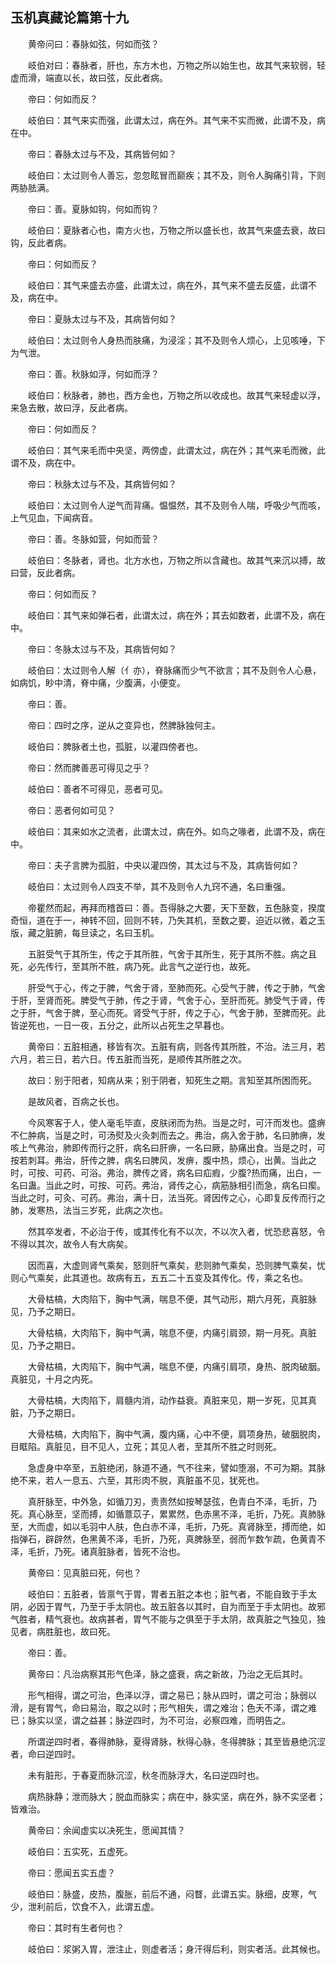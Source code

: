 ## 玉机真藏论篇第十九


&emsp;&emsp;黄帝问曰：春脉如弦，何如而弦？

&emsp;&emsp;岐伯对曰：春脉者，肝也，东方木也，万物之所以始生也，故其气来软弱，轻虚而滑，端直以长，故曰弦，反此者病。

&emsp;&emsp;帝曰：何如而反？

&emsp;&emsp;岐伯曰：其气来实而强，此谓太过，病在外。其气来不实而微，此谓不及，病在中。

&emsp;&emsp;帝曰：春脉太过与不及，其病皆何如？

&emsp;&emsp;岐伯曰：太过则令人善忘，忽忽眩冒而巅疾；其不及，则令人胸痛引背，下则两胁胠满。

&emsp;&emsp;帝曰：善。夏脉如钩，何如而钩？

&emsp;&emsp;岐伯曰：夏脉者心也，南方火也，万物之所以盛长也，故其气来盛去衰，故曰钩，反此者病。

&emsp;&emsp;帝曰：何如而反？

&emsp;&emsp;岐伯曰：其气来盛去亦盛，此谓太过，病在外，其气来不盛去反盛，此谓不及，病在中。

&emsp;&emsp;帝曰：夏脉太过与不及，其病皆何如？

&emsp;&emsp;岐伯曰：太过则令人身热而肤痛，为浸淫；其不及则令人烦心，上见咳唾，下为气泄。

&emsp;&emsp;帝曰：善。秋脉如浮，何如而浮？

&emsp;&emsp;岐伯曰：秋脉者，肺也，西方金也，万物之所以收成也。故其气来轻虚以浮，来急去散，故曰浮，反此者病。

&emsp;&emsp;帝曰：何如而反？

&emsp;&emsp;岐伯曰：其气来毛而中央坚，两傍虚，此谓太过，病在外；其气来毛而微，此谓不及，病在中。

&emsp;&emsp;帝曰：秋脉太过与不及，其病皆何如？

&emsp;&emsp;岐伯曰：太过则令人逆气而背痛。愠愠然，其不及则令人喘，呼吸少气而咳，上气见血，下闻病音。

&emsp;&emsp;帝曰：善。冬脉如营，何如而营？

&emsp;&emsp;岐伯曰：冬脉者，肾也。北方水也，万物之所以含藏也。故其气来沉以搏，故曰营，反此者病。

&emsp;&emsp;帝曰：何如而反？

&emsp;&emsp;岐伯曰：其气来如弹石者，此谓太过，病在外；其去如数者，此谓不及，病在中。

&emsp;&emsp;帝曰：冬脉太过与不及，其病皆何如？

&emsp;&emsp;岐伯曰：太过则令人解（亻亦），脊脉痛而少气不欲言；其不及则令人心悬，如病饥，眇中清，脊中痛，少腹满，小便变。

&emsp;&emsp;帝曰：善。

&emsp;&emsp;帝曰：四时之序，逆从之变异也，然脾脉独何主。

&emsp;&emsp;岐伯曰：脾脉者土也，孤脏，以灌四傍者也。

&emsp;&emsp;帝曰：然而脾善恶可得见之乎？

&emsp;&emsp;岐伯曰：善者不可得见，恶者可见。

&emsp;&emsp;帝曰：恶者何如可见？

&emsp;&emsp;岐伯曰：其来如水之流者，此谓太过，病在外。如鸟之喙者，此谓不及，病在中。

&emsp;&emsp;帝曰：夫子言脾为孤脏，中央以灌四傍，其太过与不及，其病皆何如？

&emsp;&emsp;岐伯曰：太过则令人四支不举，其不及则令人九窍不通，名曰重强。

&emsp;&emsp;帝瞿然而起，再拜而稽首曰：善。吾得脉之大要，天下至数，五色脉变，揆度奇恒，道在于一，神转不回，回则不转，乃失其机，至数之要，迫近以微，着之玉版，藏之脏腑，每旦读之，名曰玉机。

&emsp;&emsp;五脏受气于其所生，传之于其所胜，气舍于其所生，死于其所不胜。病之且死，必先传行，至其所不胜，病乃死。此言气之逆行也，故死。

&emsp;&emsp;肝受气于心，传之于脾，气舍于肾，至肺而死。心受气于脾，传之于肺，气舍于肝，至肾而死。脾受气于肺，传之于肾，气舍于心，至肝而死。肺受气于肾，传之于肝，气舍于脾，至心而死。肾受气于肝，传之于心，气舍于肺，至脾而死。此皆逆死也，一日一夜，五分之，此所以占死生之早暮也。

&emsp;&emsp;黄帝曰：五脏相通，移皆有次。五脏有病，则各传其所胜，不治。法三月，若六月，若三日，若六日。传五脏而当死，是顺传其所胜之次。

&emsp;&emsp;故曰：别于阳者，知病从来；别于阴者，知死生之期。言知至其所困而死。

&emsp;&emsp;是故风者，百病之长也。

&emsp;&emsp;今风寒客于人，使人毫毛毕直，皮肤闭而为热。当是之时，可汗而发也。盛痹不仁肿病，当是之时，可汤熨及火灸刺而去之。弗治，病入舍于肺，名曰肺痹，发咳上气弗治，肺即传而行之肝，病名曰肝痹，一名曰厥，胁痛出食。当是之时，可按若刺耳。弗治，肝传之脾，病名曰脾风，发痹，腹中热，烦心，出黄。当此之时，可按、可药、可浴。弗治，脾传之肾，病名曰疝瘕，少腹?热而痛，出白，一名曰蛊。当此之时，可按、可药。弗治，肾传之心，病筋脉相引而急，病名曰瘈。当此之时，可灸、可药。弗治，满十日，法当死。肾因传之心，心即复反传而行之肺，发寒热，法当三岁死，此病之次也。

&emsp;&emsp;然其卒发者，不必治于传，或其传化有不以次，不以次入者，忧恐悲喜怒，令不得以其次，故令人有大病矣。

&emsp;&emsp;因而喜，大虚则肾气乘矣，怒则肝气乘矣，悲则肺气乘矣，恐则脾气乘矣，忧则心气乘矣，此其道也。故病有五，五五二十五变及其传化。传，乘之名也。

&emsp;&emsp;大骨枯槁，大肉陷下，胸中气满，喘息不便，其气动形，期六月死，真脏脉见，乃予之期日。

&emsp;&emsp;大骨枯槁，大肉陷下，胸中气满，喘息不便，内痛引肩颈，期一月死。真脏见，乃予之期日。

&emsp;&emsp;大骨枯槁，大肉陷下，胸中气满，喘息不便，内痛引肩项，身热、脱肉破胭。真脏见，十月之内死。

&emsp;&emsp;大骨枯槁，大肉陷下，肩髓内消，动作益衰。真脏来见，期一岁死，见其真脏，乃予之期日。

&emsp;&emsp;大骨枯槁，大肉陷下，胸中气满，腹内痛，心中不便，肩项身热，破胭脱肉，目眶陷。真脏见，目不见人，立死；其见人者，至其所不胜之时则死。

&emsp;&emsp;急虚身中卒至，五脏绝闭，脉道不通，气不往来，譬如堕溺，不可为期。其脉绝不来，若人一息五、六至，其形肉不脱，真脏虽不见，犹死也。

&emsp;&emsp;真肝脉至，中外急，如循刀刃，责责然如按琴瑟弦，色青白不泽，毛折，乃死。真心脉至，坚而搏，如循薏苡子，累累然，色赤黑不泽，毛折，乃死。真肺脉至，大而虚，如以毛羽中人肤，色白赤不泽，毛折，乃死。真肾脉至，搏而绝，如指弹石，辟辟然，色黑黄不泽，毛折，乃死，真脾脉至，弱而乍数乍疏，色黄青不泽，毛折，乃死。诸真脏脉者，皆死不治也。

&emsp;&emsp;黄帝曰：见真脏曰死，何也？

&emsp;&emsp;岐伯曰：五脏者，皆禀气于胃，胃者五脏之本也；脏气者，不能自致于手太阴，必因于胃气，乃至于手太阴也。故五脏各以其时，自为而至于手太阴也。故邪气胜者，精气衰也。故病甚者，胃气不能与之俱至于手太阴，故真脏之气独见，独见者，病胜脏也，故曰死。

&emsp;&emsp;帝曰：善。

&emsp;&emsp;黄帝曰：凡治病察其形气色泽，脉之盛衰，病之新故，乃治之无后其时。

&emsp;&emsp;形气相得，谓之可治，色泽以浮，谓之易已；脉从四时，谓之可治；脉弱以滑，是有胃气，命曰易治，取之以时；形气相失，谓之难治；色夭不泽，谓之难已；脉实以坚，谓之益甚；脉逆四时，为不可治，必察四难，而明告之。

&emsp;&emsp;所谓逆四时者，春得肺脉，夏得肾脉，秋得心脉，冬得脾脉；其至皆悬绝沉涩者，命曰逆四时。

&emsp;&emsp;未有脏形，于春夏而脉沉涩，秋冬而脉浮大，名曰逆四时也。

&emsp;&emsp;病热脉静；泄而脉大；脱血而脉实；病在中，脉实坚，病在外，脉不实坚者；皆难治。

&emsp;&emsp;黄帝曰：余闻虚实以决死生，愿闻其情？

&emsp;&emsp;岐伯曰：五实死，五虚死。

&emsp;&emsp;帝曰：愿闻五实五虚？

&emsp;&emsp;岐伯曰：脉盛，皮热，腹胀，前后不通，闷瞀，此谓五实。脉细，皮寒，气少，泄利前后，饮食不入，此谓五虚。

&emsp;&emsp;帝曰：其时有生者何也？

&emsp;&emsp;岐伯曰：浆粥入胃，泄注止，则虚者活；身汗得后利，则实者活。此其候也。

